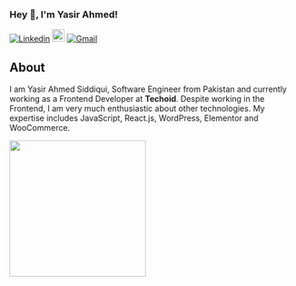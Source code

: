 <h3 title="hehehe"> Hey 👋, I'm Yasir Ahmed!</h3>

[![Linkedin](https://img.shields.io/badge/-LinkedIn-blue?style=flat&logo=Linkedin&logoColor=white)](https://www.linkedin.com/in/yasirahmedsidd/)
[<img src="https://img.shields.io/github/followers/yasirahmedsidd?label=follow&style=social" height="22" title="Follow me" />](https://github.com/LeandraOliveiraS) 
[![Gmail](https://img.shields.io/badge/-Gmail-c14438?style=flat&logo=Gmail&logoColor=white)](mailto:yasirahmedsidd@gmail.com)


## About 
I am Yasir Ahmed Siddiqui, Software Engineer from Pakistan and currently working as a Frontend Developer at <b>Techoid</b>. Despite working in the Frontend, I am very much enthusiastic about other technologies. My expertise includes JavaScript, React.js, WordPress, Elementor and WooCommerce.



<img width= "240" src= "https://camo.githubusercontent.com/bb27b9c1df90df738e91a54665d3adb08f60583fad2f266ffbde14508e6dc918/68747470733a2f2f692e70696e696d672e636f6d2f6f726967696e616c732f65342f32362f37302f65343236373032656466383734623138316163656431653266613563366364652e676966"/>
